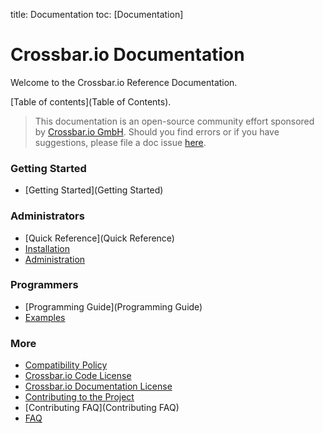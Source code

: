 title: Documentation
toc: [Documentation]

# Crossbar.io Documentation

Welcome to the Crossbar.io Reference Documentation.

[Table of contents](Table of Contents).

> This documentation is an open-source community effort sponsored by [Crossbar.io GmbH](http://crossbario.com). Should you find errors or if you have suggestions, please file a doc issue [here](https://github.com/crossbario/crossbar/issues/new).

### Getting Started

* [Getting Started](Getting Started)

### Administrators

* [Quick Reference](Quick Reference)
* [Installation](Installation)
* [Administration](Administration)

### Programmers

* [Programming Guide](Programming Guide)
* [Examples](Examples)

### More

* [Compatibility Policy](Compatibility-Policy)
* [Crossbar.io Code License](Crossbar-License)
* [Crossbar.io Documentation License](Documentation-License)
* [Contributing to the Project](https://github.com/crossbario/crossbar/blob/master/CONTRIBUTING.md)
* [Contributing FAQ](Contributing FAQ)
* [FAQ](FAQ)
